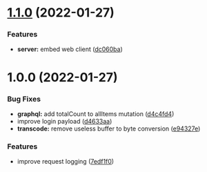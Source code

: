 # [1.1.0](https://github.com/meteorae/server/compare/v1.0.0...v1.1.0) (2022-01-27)


### Features

* **server:** embed web client ([dc060ba](https://github.com/meteorae/server/commit/dc060ba561bb9c9cb7fabcc9eb485895f2613e24))

# 1.0.0 (2022-01-27)


### Bug Fixes

* **graphql:** add totalCount to allItems mutation ([d4c4fd4](https://github.com/meteorae/server/commit/d4c4fd4d62c957792a7eb4e7087016afca5f2b82))
* improve login payload ([d4633aa](https://github.com/meteorae/server/commit/d4633aa6b39e6bdc9f1966ac31322ff1fe3273a5))
* **transcode:** remove useless buffer to byte conversion ([e94327e](https://github.com/meteorae/server/commit/e94327e421557669fdbcf1405f479a110828144b))


### Features

* improve request logging ([7edf1f0](https://github.com/meteorae/server/commit/7edf1f0ea5cdbe9dda01544e469dfb660d9a374c))
